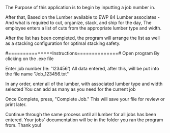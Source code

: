 The Purpose of this application is to begin by inputting a job number in.

After that, Based on the Lumber available to EWP 84 Lumber associates - 
  And what is required to cut, organize, stack, and ship for the day,
  The employee enters a list of cuts from the appropriate lumber type
  and width. 
  
After the list has been completed, the program will arrange the list
  as well as a stacking configuration for optimal stacking safety.

#===============Instructions==============#
Open program
  By clicking on the .exe file

Enter job number (Ie: '123456')
  All data entered, after this, will be put into the file name "Job_123456.txt"

In any order, enter all of the lumber, with associated lumber type and width selected
  You can add as many as you need for the current job

Once Complete, press, "Complete Job."
  This will save your file for review or print later. 

Continue through the same process until all lumber for all jobs has been entered. 
Your jobs' documentation will be in the folder you ran the program from. Thank you!
